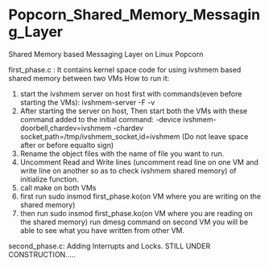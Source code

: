 # Popcorn_Shared_Memory_Messaging_Layer
Shared Memory based Messaging Layer on Linux Popcorn

first_phase.c : It contains kernel space code for using ivshmem based shared memory between two VMs
How to run it:
1. start the ivshmem server on host first with commands(even before starting the VMs): ivshmem-server -F -v
2. After starting the server on host, Then start both the VMs with these command added to the initial command: -device ivshmem-doorbell,chardev=ivshmem -chardev socket,path=/tmp/ivshmem_socket,id=ivshmem (Do not leave space after or before equalto sign)
3. Rename the object files with the name of file you want to run.
4. Uncomment Read and Write lines (uncomment read line on one VM and write line on another so as to check ivshmem shared memory) of initialize function.
5. call make on both VMs
6. first run sudo insmod first_phase.ko(on VM where you are writing on the shared memory)
7. then run sudo insmod first_phase.ko(on VM where you are reading on the shared memory)
run dmesg command on second VM you will be able to see what you have written from other VM.


second_phase.c: Adding Interrupts and Locks. STILL UNDER CONSTRUCTION.....
